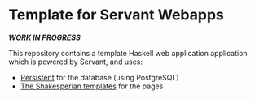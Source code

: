 # Template for Servant Webapps

***WORK IN PROGRESS***

This repository contains a template Haskell web application application which is powered by Servant, and uses:
- [Persistent](https://hackage.haskell.org/package/persistent) for the database (using PostgreSQL)
- [The Shakesperian templates](https://hackage.haskell.org/package/shakespeare) for the pages
